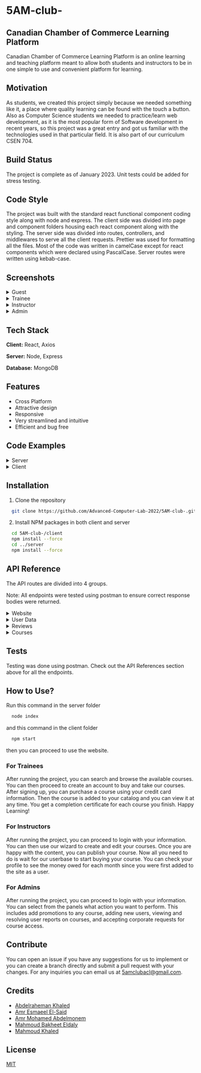 # 5AM-club-

## Canadian Chamber of Commerce Learning Platform
Canadian Chamber of Commerce Learning Platform is an online learning and teaching platform meant to allow both students
and instructors to be in one simple to use and convenient platform for learning.

## Motivation
As students, we created this project simply because we needed something like it, a place where
quality learning can be found with the touch a button. Also as Computer Science students we needed 
to practice/learn web development, as it is the most popular form of Software development in recent years, so this project
was a great entry and got us familiar with the technologies used in that particular field.
It is also part of our curriculum CSEN 704.

## Build Status
The project is complete as of January 2023. Unit tests could be added for stress testing.
## Code Style
The project was built with the standard react functional component coding style along with node and express. The client side was divided into page and component folders housing each react component along with the styling. The server side was divided into routes, controllers, and middlewares to serve all the client requests. Prettier was used for formatting all the files. Most of the code was written in camelCase except for react components which were declared using PascalCase. Server routes were written using kebab-case.

## Screenshots
<details>
  <summary>Guest</summary>

![1](https://user-images.githubusercontent.com/99425163/210193774-5f68ebc4-3466-484f-a95b-d969d1b07ce4.png)
![2](https://user-images.githubusercontent.com/99425163/210193778-609b0213-b8ef-42ec-9111-e6d97c4f376a.png)
![3](https://user-images.githubusercontent.com/99425163/210193779-6d6909e1-88cd-43b2-b446-b5e6d6264be8.png)
![4](https://user-images.githubusercontent.com/99425163/210193781-011142f1-b634-4f59-9418-23fdeb4d0250.png)
![5](https://user-images.githubusercontent.com/99425163/210193782-ec2d4bfd-8c72-40b9-bf0e-67787fc0b595.png)
![6](https://user-images.githubusercontent.com/99425163/210193783-b451918a-9dfc-4d1a-bfc8-07e157049cd5.png)
![7](https://user-images.githubusercontent.com/99425163/210193785-f213f060-ece9-45e3-b6f6-77d1bee80aac.png)
  
</details>

<details>
  <summary>Trainee</summary>


![1](https://user-images.githubusercontent.com/99425163/210193797-950c1248-c6a8-4f05-9263-425d1af4a61e.png)
![2](https://user-images.githubusercontent.com/99425163/210193799-dc9550ab-af32-4885-baf5-193e36840ce5.png)
![3](https://user-images.githubusercontent.com/99425163/210193800-b85eb765-307d-491d-be4a-4754da20ae7a.png)
![4](https://user-images.githubusercontent.com/99425163/210193801-7502bddb-2524-4157-b3e1-5fd4abf35436.png)
![5](https://user-images.githubusercontent.com/99425163/210193805-23a6d3da-1ace-4993-b3c7-3db193c612ff.png)
![6](https://user-images.githubusercontent.com/99425163/210193808-48d5faaf-b988-4bf4-bdd7-831a845e2751.png)
![7](https://user-images.githubusercontent.com/99425163/210193811-15d2e799-5b26-4252-8381-b15ace769630.png)
![8](https://user-images.githubusercontent.com/99425163/210193813-b26f80e8-16ed-482f-8485-5944161a70ff.png)
</details>

<details>
  <summary>Instructor</summary>


![1](https://user-images.githubusercontent.com/99425163/210193870-714ea212-24ce-4396-a820-0aac7061aa66.png)
![2](https://user-images.githubusercontent.com/99425163/210193873-b961b84d-b63f-477e-9dfa-c34a0ac2656a.png)
![3](https://user-images.githubusercontent.com/99425163/210193874-38ab3bba-6c80-491a-8ba0-736f9f3ff95e.png)
![4](https://user-images.githubusercontent.com/99425163/210193876-2b9b8777-974c-4985-8cae-4ae46f2f8d3c.png)
![5](https://user-images.githubusercontent.com/99425163/210193877-8dd7dbc3-f60e-4135-9c27-accdfafdb63e.png)
![6](https://user-images.githubusercontent.com/99425163/210193879-e7cc41f1-c5d5-4fda-9c88-4f07cff429ec.png)
![7](https://user-images.githubusercontent.com/99425163/210193880-a1668316-4450-4e77-907e-e651cff77058.png)
![8](https://user-images.githubusercontent.com/99425163/210193881-012c528e-ce0f-41b5-8f39-aec11fcdddfc.png)
![9](https://user-images.githubusercontent.com/99425163/210193882-0538c5c8-5f67-42f7-8590-86c308762d23.png)
![10](https://user-images.githubusercontent.com/99425163/210193883-2b661031-357d-414d-b8c8-bd596bdb89e3.png)
</details>

<details>
  <summary>Admin</summary>

![1](https://user-images.githubusercontent.com/99425163/210193842-5c4ecdcc-5f4d-4d25-8db9-cd09b81d69c9.png)
![2](https://user-images.githubusercontent.com/99425163/210193843-9d2d2d6b-eb73-46f8-b218-b17d20711646.png)
![3](https://user-images.githubusercontent.com/99425163/210193844-1ecfe60e-4663-49a3-9773-9239b5a4d718.png)
![4](https://user-images.githubusercontent.com/99425163/210193845-6f2c90e1-f381-45b7-b97f-c988482978c6.png)
![5](https://user-images.githubusercontent.com/99425163/210193846-798005d5-2503-4c6e-8d17-164a04f74ea5.png)
![6](https://user-images.githubusercontent.com/99425163/210193847-1a65aa1b-77f2-46ba-8765-14fca7f59616.png)
![7](https://user-images.githubusercontent.com/99425163/210193848-838061a7-b9af-4d3c-a59f-cb9f37dee30d.png)

</details>

## Tech Stack
**Client:** React, Axios 

**Server:** Node, Express

**Database:** MongoDB

## Features
- Cross Platform
- Attractive design
- Responsive
- Very streamlined and intuitive
- Efficient and bug free

## Code Examples
<details>
<summary>Server</summary>
Our backend is composed of routes that connect to controllers where all the logic is handled.

This is an example of one of the routers:

```javascript
const express = require("express");
const router = express.Router();
const ReviewController = require("../../controllers/ReviewController");
router.get("/my-reviews", ReviewController.getMyReviews);
router.get(
  "/my-courses/:id/get-my-reviews",
  ReviewController.getTraineeReviews
);
router.post(
  "/my-courses/:id/instructors/:id/add-review",
  ReviewController.addInstructorReview
);
router.post("/my-courses/:id/add-review", ReviewController.addCourseReview);
router.put(
  "/my-courses/:id/instructors/:id/edit-review",
  ReviewController.editInstructorReview
);
router.put("/my-courses/:id/edit-review", ReviewController.editCourseReview);
router.delete(
  "/my-courses/:id/delete-review",
  ReviewController.deleteCourseReview
);
router.delete(
  "/my-courses/:id/instructors/:id/delete-review",
  ReviewController.deleteInstructorReview
);

module.exports = router;
```
Here is an example of a controller function:
```javascript
const getTraineeReviews = async (req, res) => {
  const id = req.user.id;
  const courseId = req.params.id;
  const reviews = {};
  const course = await Course.findById(courseId).select({
    userReviews: { $elemMatch: { user: id } },
  });
  const courseInstructors = await Course.findById(courseId).populate(
    "instructor"
  );
  reviews.instructorReview = [];
  let i = 0;
  for (const instructor of courseInstructors.instructor) {
    reviews.instructorReview[i] = instructor.userReviews.find(
      (review) => review.user.toString() === id
    );
    !reviews.instructorReview[i] && (reviews.instructorReview[i] = {});
    i++;
  }
  reviews.courseReview = course.userReviews ? course.userReviews[0] : {};
  res.send(reviews);
};
```
All our routers pass through an authentication middleware for logged in users:
```javascript
const jwt = require("jsonwebtoken");
const authenticateToken = (req, res, next) => {
  if (req.cookies?.jwt && req.cookies?.accessToken) {
    const accessToken = req.cookies.accessToken;
    const refreshToken = req.cookies.jwt;
    let validAccess = false,
      validRefresh = false;
    let data;
    jwt.verify(accessToken, process.env.ACCESS_TOKEN_SECRET, (err, decoded) => {
      if (err) {
        // Wrong or expired access token
        return res.status(401).json({ message: "Unauthorized" });
      } else {
        validAccess = true;
        data = decoded;
      }
    });
    jwt.verify(
      refreshToken,
      process.env.REFRESH_TOKEN_SECRET,
      (err, decoded) => {
        if (err) {
          // Wrong or expired refresh token
          return res
            .status(401)
            .json({ message: "Unauthorized,expired refresh" });
        } else {
          validRefresh = true;
        }
      }
    );

    if (validAccess && validRefresh) {
      req.user = data;
      const now = Math.floor(new Date().getTime() / 1000);
      const newAccessToken = jwt.sign(
        { ...data, exp: now + 60 * 30 * 4 },
        process.env.ACCESS_TOKEN_SECRET
      );

      res.cookie("accessToken", `${newAccessToken}`);
      return next();
    } else {
      return res
        .status(401)
        .json({ message: "Unauthorized, some cookies are expired" });
    }
  } else {
    return res
      .status(401)
      .json({ message: "Unauthorized, some cookies are missing" });
  }
};
module.exports = authenticateToken;
```
</details>

<details>
<summary>Client</summary>
  
The client side is composed of a main router component responsible for resolving user routes to react components. The router works by using a custom PrivateRoute component that redirects unauthorized users to thier respective home pages.

Here is a sample from the router:
```javascript
                {/* Admin */}
                <Route
                    path="/admin/reports"
                    element={
                      <PrivateRoute type={"admin"}>
                        <ReportsPage />
                      </PrivateRoute>
                    }
                  ></Route>
                {/* Individual */}
                  <Route
                    path="/individual-trainee"
                    element={
                      <PrivateRoute type={"individual"}>
                        <TraineeHomePage />
                      </PrivateRoute>
                    }
                  ></Route>
```
This is the PrivateRoute component:
```javascript
import React from "react";
import { Navigate } from "react-router-dom";

function PrivateRoute({ type, children }) {
  if (
    localStorage.getItem("type") === type ||
    (!localStorage.getItem("type") && type === "guest")
  ) {
    return <> {children} </>;
  }
  return (
    <Navigate
      to={
        localStorage.getItem("type")
          ? localStorage.getItem("type") === "individual" ||
            localStorage.getItem("type") === "corporate"
            ? "/" + localStorage.getItem("type") + "-trainee"
            : "/" + localStorage.getItem("type")
          : "/"
      }
    />
  );
}

export default PrivateRoute;

```
Here is an example of a react page:
```javascript
import app from "../../utils/AxiosConfig.js";
import "./ViewMyCourses.css";
import { useEffect, useState, memo } from "react";
import { useLocation } from "react-router-dom";
import MyFiltersContainer from "../../components/ViewMyCourses/MyFiltersContainer";
import MyCoursesContainer from "../../components/ViewMyCourses/MyCoursesContainer";
import { useSearchParams } from "react-router-dom";

function ViewMyCourses() {
  const location = useLocation();

  const [courses, setCourses] = useState([]);
  const [noCourses, setNoCourses] = useState(false);
  const [filter, setFilter] = useState({
    searchItem:
      location.state?.searchItem !== null &&
      location.state?.searchItem !== undefined
        ? location.state?.searchItem
        : null,
  });
  // eslint-disable-next-line
  const [searchParams, setSearchParams] = useSearchParams();
  const token = searchParams.get("added");
  useEffect(() => {
    async function insideEffect() {
      //handle somethingggg
      if (token != null) {
        await app.post("add-course-to-individual", { token }).then((res) => {});
      }
      setCourses([]);
      await app
        .get(
          localStorage.getItem("type")
            ? localStorage.getItem("type") === "corporate" ||
              localStorage.getItem("type") === "individual"
              ? "/trainee/my-populated-courses"
              : "/" + localStorage.getItem("type") + "/my-populated-courses"
            : "/my-populated-courses",
          {
            headers: {
              type: localStorage.getItem("type"),
              country: localStorage.getItem("country"),
            },
            params: { ...filter },
          }
        )
        .then((response) => {
          if (response.data.length === 0) setNoCourses(true);
          else {
            setNoCourses(false);
            setCourses(response.data);
          }
        });
    }
    insideEffect();
    //eslint-disable-next-line
  }, [filter]);

  return (
    <div className="view-courses-wrapper">
      {localStorage.getItem("type") === "instructor" && (
        <MyFiltersContainer
          setFilter={setFilter}
          setNoCourses={setNoCourses}
        ></MyFiltersContainer>
      )}
      <div className="main-content">
        <MyCoursesContainer
          courses={courses}
          noCourses={noCourses}
        ></MyCoursesContainer>
      </div>
    </div>
  );
}

export default memo(ViewMyCourses);

```
Here is the MyCoursesContainer nested within the page:
```javascript
import { memo } from "react";
import { Spinner } from "loading-animations-react";
import noCourses from "../../assets/ViewCourses/noCourses.svg";
import Pagination from "../../layouts/Pagination/Pagination";

function MyCoursesContainer(props) {
  return (
    <>
      {props.noCourses ? (
        <>
          <div
            style={{
              marginBottom: "200px",
              width: "100%",
              height: "100%",
              flexGrow: "1",
              display: "flex",
              flexDirection: "column",
              alignItems: "center",
              justifyContent: "center",
            }}
          >
            <img
              src={noCourses}
              alt="noCourses"
              style={{ width: "200px", height: "200px" }}
            ></img>
            <p
              style={{ fontSize: "25px", fontWeight: "700", marginTop: "50px" }}
            >
              You have no courses yet.
            </p>
          </div>
        </>
      ) : props.courses.length === 0 ? (
        <div
          style={{
            marginBottom: "300px",
            width: "100%",
            height: "100%",
            flexGrow: "1",
            display: "flex",
            flexDirection: "row",
            alignItems: "center",
            justifyContent: "center",
          }}
        >
          <div style={{ width: "200px", height: "200px" }}>
            <Spinner
              color1="#96cea8"
              color2="#96cea8"
              textColor="rgba(0,0,0, 0.5)"
            />
          </div>
        </div>
      ) : (
        <>
          <Pagination items={props.courses} itemsPerPage={12} my={true} />
        </>
      )}
    </>
  );
}
export default memo(MyCoursesContainer);
```
This component employs pagination for a better user experience while also rendering the loading animations while the course data is loading. If no courses are found, an alert is rendered instead.
</details>


## Installation
1) Clone the repository       
```bash
  git clone https://github.com/Advanced-Computer-Lab-2022/5AM-club-.git
```
2) Install NPM packages in both client and server
```bash
  cd 5AM-club-/client
  npm install --force
  cd ../server
  npm install --force
  ```
  
## API Reference

The API routes are divided into 4 groups.

Note: All endpoints were tested using postman to ensure correct response bodies were returned.

<details>
<summary> Website</summary>

**This endpoint fetches the contract from the database**

```http
GET/contract
```


Parameters: None.

**Accessible by:** Instructors

Response
```json
{"content":"This is a contract", "type":"contract"}
```

**This endpoint fetches the terms of service from the database**


```http
GET/terms-of-service
```

Parameters: None.

**Accessible by:**  Guests, Individual Trainees, Corporate Trainees, Instructors

Response
```json
{"content":"These are the terms of service", "type":"tos"}
```
</details>

<details>
<summary>User Data</summary>

**Fetches a user using his id**

```http
GET/get-user
```

| Parameter | Type     | Description                |
| :-------- | :------- | :------------------------- |
| `authorization` | `string` | **Required**. Holds the token for authorization.|
| `type` | `string` | **Required**. Specifies the type of user to be fetched.|

**Accessible by:** Individual Trainees, Corporate Trainees, Instructors, Admins

Response
```json
{"username":"corporate","password":"$2a$08$NZlSVgrj/hjKcWOKuazxB.0vA.777qDpiuPvwt3jotgnhMVEf2YXK","type":"corporate","firstName":"","lastName":"","gender":"","country":"United States","walletMoney":"0","courses":[]}
```

**Fetches all users' data**
```http
GET/get-users
```

| Parameter | Type     | Description                |
| :-------- | :------- | :------------------------- |
| `type` | `string` | **Required**. Specifies the type of users to be fetched.|

**Accessible by:** Individual Trainees, Corporate Trainees, Instructors, Admins

Response
```json
[
{"username":"corporate","password":"$2a$08$NZlSVgrj/hjKcWOKuazxB.0vA.777qDpiuPvwt3jotgnhMVEf2YXK","type":"corporate","firstName":"","lastName":"","gender":"","country":"United States","walletMoney":"0","courses":[]},{"username":"corporate2","password":"$2a$08$Ijewzx9FAKDikvHRWB.Vden4j1OAJAsNpjXf4drMT7DliStn2ggT.","type":"corporate","firstName":"Amr","lastName":"Mohamed","gender":"male","country":"United States","walletMoney":"0","courses":["63b34f81d21f21568822c23a"],"email":"amrmohamedyonis@gmail.com"}]
```
**Fetches the trainee's data associated with a specific course**
```http
GET/get-trainee-course
```
| Parameter | Type     | Description                |
| :-------- | :------- | :------------------------- |
| `authorization` | `string` | **Required**. Holds the token for authorization.|
| `courseid` | `string` | **Required**. Specifies the course.|

**Accessible by:** Individual Trainees, Corporate Trainees

Response
```json
{"courseId":"63b41b88a4407253aa5951ab","traineeId":"63b35175d21f21568822c464","progress":[false],"answers":[["-1","-1","-1","-1"]],"notes":[[]],"lastSection":"0","grades":["0"],"purchasingCost":"999.99","sent":false,"createdAt":"1672748088649","updatedAt":"1672748088649"}
```
**Fetches the instructor of a course**
```http
GET/get-course-instructor
```
| Parameter | Type     | Description                |
| :-------- | :------- | :------------------------- |
| `courseid` | `string` | **Required**. Specifies the course.|

**Accessible by:** Guests, Individual Trainees, Corporate Trainees, Instructors

Response
```json
{"username":"instructor2","password":"$2a$08$y62vIAnkebL467eUJaSW6OQOeeizU5ZgAiV6U31xdH5tjOkdBTmmC","email":"amr.younis@student.guc.edu.eg","country":"United States","rating":"0","biography":"This is my biography","courses":["63b34f81d21f21568822c23a"],"money_owed":[{"year":"2023","month":"1","amount":"599.98"}],"userReviews":[{"user":"63b41b22a4407253aa59501d","review":"instructor review","rating":"5"}]}
```
**Fetches the type a user using his Id**

```http
GET/get-user-type
```
| Parameter | Type     | Description                |
| :-------- | :------- | :------------------------- |
| `userid` | `string` | **Required**. Specifies the user.|

**Accessible by:** Guests

Response
```
"Instructor"
```
**Checks if a profile is complete for a user created by the admin**
```http
GET/complete-profile
```
| Parameter | Type     | Description                |
| :-------- | :------- | :------------------------- |
| `authorization` | `string` | **Required**. Holds the token for authorization.|


**Accessible by:** Corporate Trainees, Instuctors

Response
``` 
"true"
```
**Adds an admin user to the database**  
```http
POST/add-admin
```
| Parameter | Type     | Description                |
| :-------- | :------- | :------------------------- |
| `authorization` | `string` | **Required**. Holds the token for authorization.|

**Accessible by:** Admins

Request Body
```json
{"username":"admin","password":"$2a$08$tdURlKJUGvi9QyaTl7q3Yexc6wD.H6JNx4wQhxYxMyObnLZGPaDKy"}
```
Response
```
"Admin added successfully!"
```

**Adds an instructor user to the database**
```http
POST/add-instructor
```
| Parameter | Type     | Description                |
| :-------- | :------- | :------------------------- |
| `authorization` | `string` | **Required**. Holds the token for authorization.|

**Accessible by:** Admins

Request Body
```json
{"username":"instructor","password":"$2a$08$tdURlKJUGvi9QyaTl7q3Yexc6wD.H6JNx4wQhxYxMyObnLZGPaDKy"}
```
Response
```
"Instructor added successfully!"
```
**Adds a corporate trainee user to the database**
```http
POST/add-corporate-trainee
```
| Parameter | Type     | Description                |
| :-------- | :------- | :------------------------- |
| `authorization` | `string` | **Required**. Holds the token for authorization.|

**Accessible by:** Admins

Request Body
```json
{"username":"corporate","password":"Corporate-@2001"}
```
Response
```
"Trainee added successfully!"
```
**Adds an individual trainee user to the database**
```http
POST/signUp
```
Parameters: None.

**Accessible by:** Guests

Request Body
```json
{"username":"admin","password":"Admin-@2001","email":"amrmohamedyonis@gmail.com","gender":"male","firstName":"Amr","lastName":"Mohamed"}
```
Response
```
"Trainee added successfully!"
```
**Allow the user to access the main home page**
```http
POST/login
```
| Parameter | Type     | Description                |
| :-------- | :------- | :------------------------- |
| `authorization` | `string` | **Required**. Holds the token for authorization.|

**Accessible by:** Guests

Request Body
```json
{"username":"admin","password":"Admin-@2001"}
```
Response
```json
{
      "type":"admin",
      "username": "admin",
      "country":"United States",
    }
```

**Logs out a user from the site**
```http
GET/logout
```
Parameters: None.

**Accessible by:** Individual Trainees, Corporate Trainees, Instructors, Admins

Response
```
"logging out!!"
```
**Changes the country of a user to the selected country**
```http
PUT/set-country
```
| Parameter | Type     | Description                |
| :-------- | :------- | :------------------------- |
| `authorization` | `string` | Holds the token for authorization.|

**Accessible by:** Guests, Individual Trainees, Corporate Trainees, Instructors, Admins

Request Body
```json
{"country":"egypt"}
```
**Changes the personal information of an instructor in the database**
```http
PUT/edit-personal-info
```
| Parameter | Type     | Description                |
| :-------- | :------- | :------------------------- |
| `authorization` | `string` | **Required**. Holds the token for authorization.|

**Accessible by:** Instructors

Request Body
```json
{"email":"amrmohamedyonis2@gmail.com","biography":"This is my biography2"}
```
Response
```json
{"username":"instructor2","password":"$2a$08$y62vIAnkebL467eUJaSW6OQOeeizU5ZgAiV6U31xdH5tjOkdBTmmC","email":"amrmohamedyonis2@gmail.com","country":"United States","rating":"0","biography":"This is my biography2","courses":["63b34f81d21f21568822c23a"],"money_owed":[{"year":"2023","month":"1","amount":"599.98"}],"userReviews":[{"user":"63b41b22a4407253aa59501d","review":"instructor review","rating":"5"}]}
```
**Updates the data of a trainee for a specific course**
```http
PUT/edit-trainee-course
```
| Parameter | Type     | Description                |
| :-------- | :------- | :------------------------- |
| `traineeId` | `string` | **Required**. Specifies the trainee.|
| `courseId` | `string` | **Required**. Specifies the course.|

**Accessible by:** Individual Trainees, Corporate Trainees.

Request Body
```json 
{"progress":[true],"answers":[["-1","-1","-1","-1"]],"notes":[[]],"lastSection":"0","grades":["0"]}

```
Response
```
{"courseId":"63b41b88a4407253aa5951ab","63b35175d21f21568822c464","progress":[true],"answers":[["-1","-1","-1","-1"]],"notes":[[]],"lastSection":"0","grades":["0"],"purchasingCost":"999.99","sent":false,"createdAt":"1672748088649","updatedAt":"1672748088649"}
```
**Sends an email to a user to change his/her password**
```http
PUT/change-password-email
```
| Parameter | Type     | Description                |
| :-------- | :------- | :------------------------- |
| `email` | `string` | **Required**. The user's email.|

**Accessible by:** Individual Trainees, Coporate Trainees, Instructors

Response
```
"email sent"
```
**Submits a report from a user**
```http
POST/report-problem
```
| Parameter | Type     | Description                |
| :-------- | :------- | :------------------------- |
| `authorization` | `string` | **Required**. Holds the token for authorization.|


**Accessible by:** Individual Trainees, Coporate Trainees, Instructors

Request Body
```json
{
"courseName":"Test Course",
"problemType":"technical",
"problem":"This is a problem"}
```

Response
```
"Problem reported successfully!"
```

**Fetches all the submitted problems by a user**
```http
GET/view-problems
```
| Parameter | Type     | Description                |
| :-------- | :------- | :------------------------- |
| `authorization` | `string` | **Required**. Holds the token for authorization.|

**Accessible by:** Individual Trainees, Corporate Trainees, Instructors

Response 
```json
  [{"userId":"63b35175d21f21568822c464","username":"individual","courseName":"Test Course","problemType":"financial","problem":"This is a problem 2","status":"unseen","comments":[],"createdAt":"1672696255786","updatedAt":"1672696255786"}]  
```

**Adds a follow up to the report**
```http
PUT/follow-up
```
| Parameter | Type     | Description                |
| :-------- | :------- | :------------------------- |
| `id` | `string` | **Required**. Specifies the report.|

**Accessible by:** Individual Trainees, Corporate Trainees, Instructors

Request Body
```json
{"description":"Follow up",
"createdAt":"2023-01-03T12:00:00.947Z"}  
```
  
Response 
```
"comment added successfully" 
```
**Sets the problem status**  
```http
PUT/set-problem-status
```
| Parameter | Type     | Description                |
| :-------- | :------- | :------------------------- |
| `id` | `string` | **Required**. Specifies the report.|

**Accessible by:** Admins

Request Body
```json
  {"status":"resolved"}
```
  
Response 
```json
["userId":"63b41653a4407253aa594b8e","username":"hadwa.hassan","courseName":"Test Course","problemType":"technical","problem":"can't refund","status":"resolved","comments":[{"description":"Follow up","createdAt":"2023-01-03T12:00:00.947Z"}],"createdAt":"1672747084528","updatedAt":"1672747227527"},{"userId":"63b34ec7d21f21568822c219","username":"instructor2","courseName":"Test Course","problemType":"technical","problem":"This is a problem","status":"unseen","comments":[],"createdAt":"1672695695111","updatedAt":"1672695695111"}]
```
**Sends a certificate to the trainees by email upon finishing a course**
```http
PUT/send-certificate
```
| Parameter | Type     | Description                |
| :-------- | :------- | :------------------------- |
| `courseId` | `string` | **Required**. Specifies the course.|
| `traineeId` | `string` | **Required**. Specifies the trainee.|


**Accessible by:** Individual Trainees, Corporate Trainees

Response
```
"email sent"
```
**Changes the password for a user** 
```http
PUT/change-password
```
| Parameter | Type     | Description                |
| :-------- | :------- | :------------------------- |
| `authorization` | `string` | **Required**. Holds the token for authorization.|

**Accessible by:** Individual Trainees, Corporate Trainees, Instructors
  
Request Body
```json
  {"password":"new password"}
```

Response
```
  "Password changed successfully"
```
  
**Changes the password of a user that forgot the old password**
```http
PUT/change-forgotten-password
```
| Parameter | Type     | Description                |
| :-------- | :------- | :------------------------- |
| `id` | `string` | **Required**. Specifies the user.|
| `type` | `string` | **Required**. Specifies the type of the user.|
  
**Accessible by:** Guests
  
Request Body
```json
  {"password":"new password"}
```

Response
```
  "Password changed successfully"
```
  
**Fetches the amount of money in the wallet of the trainee**
```http
GET/wallet-money
```
  
| Parameter | Type     | Description                |
| :-------- | :------- | :------------------------- |
| `authorization` | `string` | **Required**. Holds the token for authorization.|
  
**Accessible by:** Individual Trainees
  
Response
```
"2000"
```
**Pays for a course**
```http
POST/pay
```
| Parameter | Type     | Description                |
| :-------- | :------- | :------------------------- |
| `authorization` | `string` | **Required**. Holds the token for authorization.|


**Accessible by:** Individual Trainees

Request Body
```json
{"courseId":"63b34f81d21f21568822c23a","coursePrice":"1300","courseName":"Test Course"}
```

Response
```json
{"url":"http://localhost:3000/individual-trainee/my-courses?added=eyJhbGciOiJIUzI1NiIsInR5cCI6IkpXVCJ9.eyJ0cmFpbmVlSWQiOiI2M2IzNTE3NWQyMWYyMTU2ODgyMmM0NjQiLCJjb3Vyc2VJZCI6IjYzYjM0ZjgxZDIxZjIxNTY4ODIyYzIzYSIsInBhaWRGcm9tV2FsbGV0IjotOTk5Ljk5LCJpYXQiOjE2NzMwMzY0MjcsImV4cCI6MTY3NDMzMjQyN30.bN5dWSOvprZEbWep-Cb0VdvhXl5PVBP3lEj5jwHEK4c"}
```

**Requests a refund**
```http
PUT/refund
```
| Parameter | Type     | Description                |
| :-------- | :------- | :------------------------- |
| `authorization` | `string` | **Required**. Holds the token for authorization.|


**Accessible by:** Individual Trainees

Request Body
```json
{"courseId":"63b34f81d21f21568822c23a"}
```

Response
```json
"refunded successfully"
```
**Adds a course to an individual trainee**
```http
POST/add-course-to-individual
```
| Parameter | Type     | Description                |
| :-------- | :------- | :------------------------- |
| `authorization` | `string` | **Required**. Holds the token for authorization.|

**Accessible by:** Individual Trainees

Request Body
```json
{"token":"eyJhbGciOiJIUzI1NiIsInR5cCI6IkpXVCJ9.eyJ0cmFpbmVlSWQiOiI2M2IzNTE3NWQyMWYyMTU2ODgyMmM0NjQiLCJjb3Vyc2VJZCI6IjYzYjM0ZjgxZDIxZjIxNTY4ODIyYzIzYSIsInBhaWRGcm9tV2FsbGV0IjotOTk5Ljk5LCJpYXQiOjE2NzMwMzY0MjcsImV4cCI6MTY3NDMzMjQyN30.bN5dWSOvprZEbWep-Cb0VdvhXl5PVBP3lEj5jwHEK4c"}
```

Response
```
"bought successfully"
```
**Updates a user's profile**
```http
PUT/update-profile
```
| Parameter | Type     | Description                |
| :-------- | :------- | :------------------------- |
| `authorization` | `string` | **Required**. Holds the token for authorization.|

**Accessible by:** Corporate Trainees, Instructors
  
Request Body
```json
  {"password":"new password","email":"amrmohamedyoniss@gmail.com","firstName":"Amr","lastName":"Mohamed"}
```

Response
```json
 {"username":"corporate2","password":"$2a$08$Ijewzx9FAKDikvHRWB.Vden4j1OAJAsNpjXf4drMT7DliStn2ggT.","type":"corporate","firstName":"Amr","lastName":"Mohamed","gender":"male","country":"United States","walletMoney":"0","courses":["63b34f81d21f21568822c23a"],"email":"amrmohamedyoniss@gmail.com"}

```
**Updates a user's profile**
```http
PUT/update-profile
```
| Parameter | Type     | Description                |
| :-------- | :------- | :------------------------- |
| `authorization` | `string` | **Required**. Holds the token for authorization.|

**Accessible by:** Corporate Trainees, Instructors
  
Request Body
```json
  {"password":"new password","email":"amrmohamedyoniss@gmail.com","firstName":"Amr","lastName":"Mohamed"}
```

Response
```json
 {"username":"corporate2","password":"$2a$08$Ijewzx9FAKDikvHRWB.Vden4j1OAJAsNpjXf4drMT7DliStn2ggT.","type":"corporate","firstName":"Amr","lastName":"Mohamed","gender":"male","country":"United States","walletMoney":"0","courses":["63b34f81d21f21568822c23a"],"email":"amrmohamedyoniss@gmail.com"}

```


</details>

<details>
<summary> Reviews</summary>
  
**Fetches the reviews of an instructor**
```http
GET/my-reviews
```
| Parameter | Type     | Description                |
| :-------- | :------- | :------------------------- |
| `authorization` | `string` | **Required**. Holds the token for authorization.|

**Accessible by:** Instructors

Response
```JSON
[{
"user":"63b41b22a4407253aa59501d",
"review":"instructor review",
"rating":"5",
}]
```
**Fetches a trainee's reviews for a specific course and its instructors**
```http
GET/my-courses/${id}/get-my-reviews
``` 
| Parameter | Type     | Description                |
| :-------- | :------- | :------------------------- |
| `authorization` | `string` | **Required**. Holds the token for authorization.|
| `id`  | `string`  |  **Required**. Specifies the course |


**Accessible by:** Individual Trainees, Corporate Trainees

Response
```JSON
[{"user":"63b41b22a4407253aa59501d",
"review":"instructor review",
"rating":"5"}]
```

**Adds a review and rating for one of the instructors**
```http
POST/my-courses/${id}/instructors/${id}/add-review
```
| Parameter | Type     | Description                |
| :-------- | :------- | :------------------------- |
| `authorization` | `string` | **Required**. Holds the token for authorization.|
| `id`  | `string`  |  **Required**. Specifies the Instructor|

**Accessible by:** Individual Trainees, Corporate Trainees


Request Body
```JSON
 {
 "review": "Great Great job",
 "rating": "5",
 }
```

Response 
```JSON
"Review added successfully"
```


**Adds a review and rating for an owned course**
```http
POST/my-courses/${id}/add-review
```
| Parameter | Type     | Description                |
| :-------- | :------- | :------------------------- |
| `authorization` | `string` | **Required**. Holds the token for authorization.|
| `id`  | `string`  |  **Required**. Specifies the course|

**Accessible by:** Individual Trainees, Corporate Trainees

Request Body
```JSON
{
 "review": "Average course",
 "rating": "2",
 }
```

Response 
```JSON
"Review added successfully"
```

**Edits a review and rating for one of the instructors** 
```http
PUT/my-courses/${id}/instructors/${id}/edit-review
```
| Parameter | Type     | Description                |
| :-------- | :------- | :------------------------- |
| `authorization` | `string` | **Required**. Holds the token for authorization.|
| `id`  | `string`  |  **Required**. Specifies the instructor|

**Accessible by:** Individual Trainees, Corporate Trainees

Request Body
```JSON
{
 "review": " not useful",
 "rating": "5",
 }
```
Response
```JSON
"Review edited successfully"
```

**Edits a review and rating for an owned course**

```http
PUT/my-courses/${id}/edit-review
```
| Parameter | Type     | Description                |
| :-------- | :------- | :------------------------- |
| `authorization` | `string` | **Required**. Holds the token for authorization.|
| `id`  | `string`  |  **Required**. Specifies the course |

**Accessible by:** Individual Trainees, Corporate Trainees

Request Body
```JSON
{
 "review": " Above-average course",
 "rating": "4",
}
```



Response
```JSON
"Review edited successfully"
```



**Deletes a review and rating for an owned course**
``` http
DELETE/my-courses/${id}/delete-review
```
| Parameter | Type     | Description                |
| :-------- | :------- | :------------------------- |
| `authorization` | `string` | **Required**. Holds the token for authorization.|
| `id`  | `string`  |  **Required**. Specifies the course |

**Accessible by:** Corporate Trainees, Individual Trainees

Response
```JSON
"Review deleted successfully"
```

**Deletes a review and rating for one of the instructors** 
```http
DELETE/my-courses/${id}/instructors/${id}/delete-review
```
| Parameter | Type     | Description                |
| :-------- | :------- | :------------------------- |
| `authorization` | `string` | **Required**. Holds the token for authorization.|
| `id`  | `string`  |  **Required**. Specifies the instructor |

**Accessible by:** Corporate Trainees, Individual Trainees

Response
```JSON
"Review deleted successfully"
```

</details>

  <details>
<summary> Courses</summary>
  
**Fetches the user's courses**
```http
GET/my-courses
```
| Parameter | Type     | Description                |
| :-------- | :------- | :------------------------- |
| `authorization` | `string` | **Required**. Holds the token for authorization.|

**Accessible by:** Corporate Trainees, Instructors
  
Request Body
```json
  {"password":"new password","email":"amrmohamedyoniss@gmail.com","firstName":"Amr","lastName":"Mohamed"}
```

Response
```json
 {"username":"corporate2","password":"$2a$08$Ijewzx9FAKDikvHRWB.Vden4j1OAJAsNpjXf4drMT7DliStn2ggT.","type":"corporate","firstName":"Amr","lastName":"Mohamed","gender":"male","country":"United States","walletMoney":"0","courses":["63b34f81d21f21568822c23a"],"email":"amrmohamedyoniss@gmail.com"}

```

**Fetches all published courses**
```http
GET/courses
```
| Parameter | Type     | Description                |
| :-------- | :------- | :------------------------- |
| `min` | `string` | **Required**. Specifies the minimum course price.|
| `max` | `string` | **Required**. Specifies the maximum course price.|
| `subject` | `string` | **Required**. Specifies the subjects of the course.|
| `rating` | `string` | **Required**. Specifies the minimum rating of the course.|
| `searchItem` | `string` | **Required**. Specifies the search query used to search for the course..|

**Accessible by:** Guests, Individual Trainees, Corporate Trainees, Instructors

Response
```json
[{"title":"Test Course","price":"299.99","subject":["Test Subject","Test Subject 2"],"views":"10","preview_video":"https://www.youtube.com/watch?v=C0DPdy98e4c","summary":"This is a description","instructor":["63b34ec7d21f21568822c219"],"owners":["63b35175d21f21568822c464","63b34ed7d21f21568822c21c","63b41653a4407253aa594b8e","63b41922a4407253aa594dfd","63b41b22a4407253aa59501d"],"published":true,"closed":false,"userReviews":[{"user":"63b41b22a4407253aa59501d","review":"course review","rating":"5",}],"accepted":[{"trainee":"63b34ed7d21f21568822c21c","date":"1672696364291"},{"trainee":"63b41922a4407253aa594dfd","date":"1672747649513"},{"trainee":"63b41b22a4407253aa59501d","date":"1672747842457"}],"pending":[],"rejected":[],"subtitles":[{"title":"Test Subtitle 1","description":"Subtitle 1 Description","sections":[{"title":"Test Excercise 1","minutes":"40","description":"Excercise 1 Description","content":{"exercise":{"questions":["Question 1","Question 2"],"choices":[{"c1":"Correct Answer","c2":"Wrong 1","c3":"Wrong 2","c4":"Wrong 3"},{"c1":"Wrong 1","c2":"Wrong 2","c3":"Correct Answer","c4":"Wrong 3"}],"answers":["1","3"]},},},{"title":"Test Video 1 ","minutes":"0","description":"Video 1 Description","content":{"video":{"link":"https://www.youtube.com/watch?v=C0DPdy98e4c"}}},{"title":"Test Exercise 2","minutes":"20"},"description":"Exercise 2 Description","content":{"exercise":{"questions":["Question 3"],"choices":[{"c1":"Wrong 1","c2":"Wrong 2","c3":"Wrong 3","c4":"Correct Answer"}],"answers":["4"]}}}]},{"title":"Test Subtitle 2","description":"Subtitle 2 Description","sections":[{"title":"Test Video 2","minutes":"0","description":"Video 2 Description","content":{"video":{"link":"https://www.youtube.com/watch?v=C0DPdy98e4c"}}}]}}],"createdAt":"1672695681007","updatedAt":"1672748201914","promotion":{"percentage":"100","startDate":"1672748123000","endDate":"1672838363000","type":"admin"}}]
```

**Fetches the data of owned courses with any data associated with it (like instructors data, owners data ...etc)**

```http
GET/my-populated-courses
```
| Parameter | Type     | Description                |
| :-------- | :------- | :------------------------- |
| `authorization` | `string` | **Required**. Holds the token for authorization.|
| `min` | `string` | **Required**. Specifies the minimum course price.|
| `max` | `string` | **Required**. Specifies the maximum course price.|
| `subject` | `string` | **Required**. Specifies the subjects of the course.|
| `rating` | `string` | **Required**. Specifies the minimum rating of the course.|
| `searchItem` | `string` | **Required**. Specifies the search query used to search for the course..|

**Accessible by:** Individual Trainees, Corporate Trainees, Instructors

Response
```json
[{"title":"Test Course","price":"299.99","subject":["Test Subject","Test Subject 2"],"views":"10","preview_video":"https://www.youtube.com/watch?v=C0DPdy98e4c","summary":"This is a description","instructor":[object],"owners":[object,object,object,object,object],"published":true,"closed":false,"userReviews":[{"user":"63b41b22a4407253aa59501d","review":"course review","rating":"5",}],"accepted":[{"trainee":"63b34ed7d21f21568822c21c","date":"1672696364291"},{"trainee":"63b41922a4407253aa594dfd","date":"1672747649513"},{"trainee":"63b41b22a4407253aa59501d","date":"1672747842457"}],"pending":[],"rejected":[],"subtitles":[{"title":"Test Subtitle 1","description":"Subtitle 1 Description","sections":[{"title":"Test Excercise 1","minutes":"40","description":"Excercise 1 Description","content":{"exercise":{"questions":["Question 1","Question 2"],"choices":[{"c1":"Correct Answer","c2":"Wrong 1","c3":"Wrong 2","c4":"Wrong 3"},{"c1":"Wrong 1","c2":"Wrong 2","c3":"Correct Answer","c4":"Wrong 3"}],"answers":["1","3"]},},},{"title":"Test Video 1 ","minutes":"0","description":"Video 1 Description","content":{"video":{"link":"https://www.youtube.com/watch?v=C0DPdy98e4c"}}},{"title":"Test Exercise 2","minutes":"20"},"description":"Exercise 2 Description","content":{"exercise":{"questions":["Question 3"],"choices":[{"c1":"Wrong 1","c2":"Wrong 2","c3":"Wrong 3","c4":"Correct Answer"}],"answers":["4"]}}]},{"title":"Test Subtitle 2","description":"Subtitle 2 Description","sections":[{"title":"Test Video 2","minutes":"0","description":"Video 2 Description","content":{"video":{"link":"https://www.youtube.com/watch?v=C0DPdy98e4c"}}}]}}],"createdAt":"1672695681007","updatedAt":"1672748201914","promotion":{"percentage":"100","startDate":"1672748123000","endDate":"1672838363000","type":"admin"}}]
```
**Fetches the data of all courses with any data associated with it (like instructors data, owners data ...etc)**
```http
GET/populated-courses
```
| Parameter | Type     | Description                |
| :-------- | :------- | :------------------------- |
| `min` | `string` | **Required**. Specifies the minimum course price.|
| `max` | `string` | **Required**. Specifies the maximum course price.|
| `subject` | `string` | **Required**. Specifies the subjects of the course.|
| `rating` | `string` | **Required**. Specifies the minimum rating of the course.|
| `searchItem` | `string` | **Required**. Specifies the search query used to search for the course..|

**Accessible by:** Guests, Individual Trainees, Corporate Trainees, Instructors

Response
```json
[{"title":"Test Course","price":"299.99","subject":["Test Subject","Test Subject 2"],"views":"10","preview_video":"https://www.youtube.com/watch?v=C0DPdy98e4c","summary":"This is a description","instructor":[object],"owners":[object,object,object,object,object],"published":true,"closed":false,"userReviews":[{"user":"63b41b22a4407253aa59501d","review":"course review","rating":"5",}],"accepted":[{"trainee":"63b34ed7d21f21568822c21c","date":"1672696364291"},{"trainee":"63b41922a4407253aa594dfd","date":"1672747649513"},{"trainee":"63b41b22a4407253aa59501d","date":"1672747842457"}],"pending":[],"rejected":[],"subtitles":[{"title":"Test Subtitle 1","description":"Subtitle 1 Description","sections":[{"title":"Test Excercise 1","minutes":"40","description":"Excercise 1 Description","content":{"exercise":{"questions":["Question 1","Question 2"],"choices":[{"c1":"Correct Answer","c2":"Wrong 1","c3":"Wrong 2","c4":"Wrong 3"},{"c1":"Wrong 1","c2":"Wrong 2","c3":"Correct Answer","c4":"Wrong 3"}],"answers":["1","3"]},},},{"title":"Test Video 1 ","minutes":"0","description":"Video 1 Description","content":{"video":{"link":"https://www.youtube.com/watch?v=C0DPdy98e4c"}}},{"title":"Test Exercise 2","minutes":"20"},"description":"Exercise 2 Description","content":{"exercise":{"questions":["Question 3"],"choices":[{"c1":"Wrong 1","c2":"Wrong 2","c3":"Wrong 3","c4":"Correct Answer"}],"answers":["4"]}}}]},{"title":"Test Subtitle 2","description":"Subtitle 2 Description","sections":[{"title":"Test Video 2","minutes":"0","description":"Video 2 Description","content":{"video":{"link":"https://www.youtube.com/watch?v=C0DPdy98e4c"}}}]}}],"createdAt":"1672695681007","updatedAt":"1672748201914","promotion":{"percentage":"100","startDate":"1672748123000","endDate":"1672838363000","type":"admin"}}]
```
**Fetches the maximum and minimum price of owned courses**
```http
GET/my-courses/my-course-max-min
```
| Parameter | Type     | Description                |
| :-------- | :------- | :------------------------- |
| `authorization` | `string` | **Required**. Holds the token for authorization.|
| `min` | `string` | **Required**. Specifies the minimum course price.|
| `max` | `string` | **Required**. Specifies the maximum course price.|
| `subject` | `string` | **Required**. Specifies the subjects of the course.|
| `rating` | `string` | **Required**. Specifies the minimum rating of the course.|
| `searchItem` | `string` | **Required**. Specifies the search query used to search for the course..|

**Accessible by:** Individual Trainees, Corporate Trainees, Instructors

Response
```json
{"min":"200","max":"500"}
```
**Fetches the maximum and minimum price of all courses**
```http
GET/courses/course-max-min
```
| Parameter | Type     | Description                |
| :-------- | :------- | :------------------------- |
| `min` | `string` | **Required**. Specifies the minimum course price.|
| `max` | `string` | **Required**. Specifies the maximum course price.|
| `subject` | `string` | **Required**. Specifies the subjects of the course.|
| `rating` | `string` | **Required**. Specifies the minimum rating of the course.|
| `searchItem` | `string` | **Required**. Specifies the search query used to search for the course..|

**Accessible by:** Guests, Individual Trainees, Corporate Trainees, Instructors

Response
```json
{"min":"100","max":"550"}
```
**Fetches the subjects of owned courses**
```http
GET/courses/my-course-subjects
```
| Parameter | Type     | Description                |
| :-------- | :------- | :------------------------- |
| `authorization` | `string` | **Required**. Holds the token for authorization.|
| `min` | `string` | **Required**. Specifies the minimum course price.|
| `max` | `string` | **Required**. Specifies the maximum course price.|
| `subject` | `string` | **Required**. Specifies the subjects of the course.|
| `rating` | `string` | **Required**. Specifies the minimum rating of the course.|
| `searchItem` | `string` | **Required**. Specifies the search query used to search for the course..|

**Accessible by:** Individual Trainees, Corporate Trainees, Instructors

Response
```json
["subject 1","test subject"]
```
**Fetches the subjects of all courses**
```http
GET/courses/course-subjects
```
| Parameter | Type     | Description                |
| :-------- | :------- | :------------------------- |
| `min` | `string` | **Required**. Specifies the minimum course price.|
| `max` | `string` | **Required**. Specifies the maximum course price.|
| `subject` | `string` | **Required**. Specifies the subjects of the course.|
| `rating` | `string` | **Required**. Specifies the minimum rating of the course.|
| `searchItem` | `string` | **Required**. Specifies the search query used to search for the course..|

**Accessible by:** Guests, Individual Trainees, Corporate Trainees, Instructors

Response
```json
["subject 1","test subject","sub","sub2"]
```
**Increment the number of views for a course**

```http
PUT/my-courses/increment-views${id}
```
| Parameter | Type     | Description                |
| :-------- | :------- | :------------------------- |
| `id` | `string` | **Required**. Specifies the course.|

**Accessible by:** Guests, Individual Trainees, Corporate Trainees, Instructors

Response
```json
[{"title":"Test Course","price":"299.99","subject":["Test Subject","Test Subject 2"],"views":"10","preview_video":"https://www.youtube.com/watch?v=C0DPdy98e4c","summary":"This is a description","instructor":[object],"owners":[object,object,object,object,object],"published":true,"closed":false,"userReviews":[{"user":"63b41b22a4407253aa59501d","review":"course review","rating":"5",}],"accepted":[{"trainee":"63b34ed7d21f21568822c21c","date":"1672696364291"},{"trainee":"63b41922a4407253aa594dfd","date":"1672747649513"},{"trainee":"63b41b22a4407253aa59501d","date":"1672747842457"}],"pending":[],"rejected":[],"subtitles":[{"title":"Test Subtitle 1","description":"Subtitle 1 Description","sections":[{"title":"Test Excercise 1","minutes":"40","description":"Excercise 1 Description","content":{"exercise":{"questions":["Question 1","Question 2"],"choices":[{"c1":"Correct Answer","c2":"Wrong 1","c3":"Wrong 2","c4":"Wrong 3"},{"c1":"Wrong 1","c2":"Wrong 2","c3":"Correct Answer","c4":"Wrong 3"}],"answers":["1","3"]},},},{"title":"Test Video 1 ","minutes":"0","description":"Video 1 Description","content":{"video":{"link":"https://www.youtube.com/watch?v=C0DPdy98e4c"}}},{"title":"Test Exercise 2","minutes":"20"},"description":"Exercise 2 Description","content":{"exercise":{"questions":["Question 3"],"choices":[{"c1":"Wrong 1","c2":"Wrong 2","c3":"Wrong 3","c4":"Correct Answer"}],"answers":["4"]}}}]},{"title":"Test Subtitle 2","description":"Subtitle 2 Description","sections":[{"title":"Test Video 2","minutes":"0","description":"Video 2 Description","content":{"video":{"link":"https://www.youtube.com/watch?v=C0DPdy98e4c"}}}]}}],"createdAt":"1672695681007","updatedAt":"1672748201914","promotion":{"percentage":"100","startDate":"1672748123000","endDate":"1672838363000","type":"admin"}}]
```

**Fetches a specific course**
```http
GET/courses/${courseId}
```
| Parameter | Type     | Description                |
| :-------- | :------- | :------------------------- |
| `min` | `string` | **Required**. Specifies the minimum course price.|
| `max` | `string` | **Required**. Specifies the maximum course price.|
| `subject` | `string` | **Required**. Specifies the subjects of the course.|
| `rating` | `string` | **Required**. Specifies the minimum rating of the course.|
| `searchItem` | `string` | **Required**. Specifies the search query used to search for the course..|

**Accessible by:** Guests, Individual Trainees, Corporate Trainees, Instructors

Response
```json
{"title":"Test Course","price":"299.99","subject":["Test Subject","Test Subject 2"],"views":"10","preview_video":"https://www.youtube.com/watch?v=C0DPdy98e4c","summary":"This is a description","instructor":["63b34ec7d21f21568822c219"],"owners":["63b35175d21f21568822c464","63b34ed7d21f21568822c21c","63b41653a4407253aa594b8e","63b41922a4407253aa594dfd","63b41b22a4407253aa59501d"],"published":true,"closed":false,"userReviews":[{"user":"63b41b22a4407253aa59501d","review":"course review","rating":"5",}],"accepted":[{"trainee":"63b34ed7d21f21568822c21c","date":"1672696364291"},{"trainee":"63b41922a4407253aa594dfd","date":"1672747649513"},{"trainee":"63b41b22a4407253aa59501d","date":"1672747842457"}],"pending":[],"rejected":[],"subtitles":[{"title":"Test Subtitle 1","description":"Subtitle 1 Description","sections":[{"title":"Test Excercise 1","minutes":"40","description":"Excercise 1 Description","content":{"exercise":{"questions":["Question 1","Question 2"],"choices":[{"c1":"Correct Answer","c2":"Wrong 1","c3":"Wrong 2","c4":"Wrong 3"},{"c1":"Wrong 1","c2":"Wrong 2","c3":"Correct Answer","c4":"Wrong 3"}],"answers":["1","3"]},},},{"title":"Test Video 1 ","minutes":"0","description":"Video 1 Description","content":{"video":{"link":"https://www.youtube.com/watch?v=C0DPdy98e4c"}}},{"title":"Test Exercise 2","minutes":"20"},"description":"Exercise 2 Description","content":{"exercise":{"questions":["Question 3"],"choices":[{"c1":"Wrong 1","c2":"Wrong 2","c3":"Wrong 3","c4":"Correct Answer"}],"answers":["4"]}}}]},{"title":"Test Subtitle 2","description":"Subtitle 2 Description","sections":[{"title":"Test Video 2","minutes":"0","description":"Video 2 Description","content":{"video":{"link":"https://www.youtube.com/watch?v=C0DPdy98e4c"}}}]}}],"createdAt":"1672695681007","updatedAt":"1672748201914","promotion":{"percentage":"100","startDate":"1672748123000","endDate":"1672838363000","type":"admin"}}
```
**Fetches a specific course with any data associated with it (like instructors data, owners data ...etc)**
```http
GET/populated-courses/${courseId}
```
| Parameter | Type     | Description                |
| :-------- | :------- | :------------------------- |
| `min` | `string` | **Required**. Specifies the minimum course price.|
| `max` | `string` | **Required**. Specifies the maximum course price.|
| `subject` | `string` | **Required**. Specifies the subjects of the course.|
| `rating` | `string` | **Required**. Specifies the minimum rating of the course.|
| `searchItem` | `string` | **Required**. Specifies the search query used to search for the course..|

**Accessible by:** Guests, Individual Trainees, Corporate Trainees, Instructors

Response
```json
[{"title":"Test Course","price":"299.99","subject":["Test Subject","Test Subject 2"],"views":"10","preview_video":"https://www.youtube.com/watch?v=C0DPdy98e4c","summary":"This is a description","instructor":[object],"owners":[object,object,object,object,object],"published":true,"closed":false,"userReviews":[{"user":"63b41b22a4407253aa59501d","review":"course review","rating":"5",}],"accepted":[{"trainee":"63b34ed7d21f21568822c21c","date":"1672696364291"},{"trainee":"63b41922a4407253aa594dfd","date":"1672747649513"},{"trainee":"63b41b22a4407253aa59501d","date":"1672747842457"}],"pending":[],"rejected":[],"subtitles":[{"title":"Test Subtitle 1","description":"Subtitle 1 Description","sections":[{"title":"Test Excercise 1","minutes":"40","description":"Excercise 1 Description","content":{"exercise":{"questions":["Question 1","Question 2"],"choices":[{"c1":"Correct Answer","c2":"Wrong 1","c3":"Wrong 2","c4":"Wrong 3"},{"c1":"Wrong 1","c2":"Wrong 2","c3":"Correct Answer","c4":"Wrong 3"}],"answers":["1","3"]},},},{"title":"Test Video 1 ","minutes":"0","description":"Video 1 Description","content":{"video":{"link":"https://www.youtube.com/watch?v=C0DPdy98e4c"}}},{"title":"Test Exercise 2","minutes":"20"},"description":"Exercise 2 Description","content":{"exercise":{"questions":["Question 3"],"choices":[{"c1":"Wrong 1","c2":"Wrong 2","c3":"Wrong 3","c4":"Correct Answer"}],"answers":["4"]}}}]},{"title":"Test Subtitle 2","description":"Subtitle 2 Description","sections":[{"title":"Test Video 2","minutes":"0","description":"Video 2 Description","content":{"video":{"link":"https://www.youtube.com/watch?v=C0DPdy98e4c"}}}]}}],"createdAt":"1672695681007","updatedAt":"1672748201914","promotion":{"percentage":"100","startDate":"1672748123000","endDate":"1672838363000","type":"admin"}}]
```
**Adds a corporate course request**
```http
PUT/courses/${courseId}/course-request
```
| Parameter | Type     | Description                |
| :-------- | :------- | :------------------------- |
| `authorization` | `string` | **Required**. Holds the token for authorization.|
| `courseId` | `string` | **Required**. Specifies the course.|

**Accessible by:** Corporate Trainees

Response
```json
{"title":"Test Course","price":"299.99","subject":["Test Subject","Test Subject 2"],"views":"10","preview_video":"https://www.youtube.com/watch?v=C0DPdy98e4c","summary":"This is a description","instructor":["63b34ec7d21f21568822c219"],"owners":["63b35175d21f21568822c464","63b34ed7d21f21568822c21c","63b41653a4407253aa594b8e","63b41922a4407253aa594dfd","63b41b22a4407253aa59501d"],"published":true,"closed":false,"userReviews":[{"user":"63b41b22a4407253aa59501d","review":"course review","rating":"5",}],"accepted":[{"trainee":"63b34ed7d21f21568822c21c","date":"1672696364291"},{"trainee":"63b41922a4407253aa594dfd","date":"1672747649513"},{"trainee":"63b41b22a4407253aa59501d","date":"1672747842457"}],"pending":[],"rejected":[],"subtitles":[{"title":"Test Subtitle 1","description":"Subtitle 1 Description","sections":[{"title":"Test Excercise 1","minutes":"40","description":"Excercise 1 Description","content":{"exercise":{"questions":["Question 1","Question 2"],"choices":[{"c1":"Correct Answer","c2":"Wrong 1","c3":"Wrong 2","c4":"Wrong 3"},{"c1":"Wrong 1","c2":"Wrong 2","c3":"Correct Answer","c4":"Wrong 3"}],"answers":["1","3"]},},},{"title":"Test Video 1 ","minutes":"0","description":"Video 1 Description","content":{"video":{"link":"https://www.youtube.com/watch?v=C0DPdy98e4c"}}},{"title":"Test Exercise 2","minutes":"20"},"description":"Exercise 2 Description","content":{"exercise":{"questions":["Question 3"],"choices":[{"c1":"Wrong 1","c2":"Wrong 2","c3":"Wrong 3","c4":"Correct Answer"}],"answers":["4"]}}}]},{"title":"Test Subtitle 2","description":"Subtitle 2 Description","sections":[{"title":"Test Video 2","minutes":"0","description":"Video 2 Description","content":{"video":{"link":"https://www.youtube.com/watch?v=C0DPdy98e4c"}}}]}}],"createdAt":"1672695681007","updatedAt":"1672748201914","promotion":{"percentage":"100","startDate":"1672748123000","endDate":"1672838363000","type":"admin"}}
```
**Accepts a corporate course request**
```http
PUT/courses/${courseId}/accept-course-request
```
| Parameter | Type     | Description                |
| :-------- | :------- | :------------------------- |
| `authorization` | `string` | **Required**. Holds the token for authorization.|
| `courseId` | `string` | **Required**. Specifies the course.|
| `traineeId` | `string` | **Required**. Specifies the trainee.|

**Accessible by:** Admins

Response
```json
{"title":"Test Course","price":"299.99","subject":["Test Subject","Test Subject 2"],"views":"10","preview_video":"https://www.youtube.com/watch?v=C0DPdy98e4c","summary":"This is a description","instructor":["63b34ec7d21f21568822c219"],"owners":["63b35175d21f21568822c464","63b34ed7d21f21568822c21c","63b41653a4407253aa594b8e","63b41922a4407253aa594dfd","63b41b22a4407253aa59501d"],"published":true,"closed":false,"userReviews":[{"user":"63b41b22a4407253aa59501d","review":"course review","rating":"5",}],"accepted":[{"trainee":"63b34ed7d21f21568822c21c","date":"1672696364291"},{"trainee":"63b41922a4407253aa594dfd","date":"1672747649513"},{"trainee":"63b41b22a4407253aa59501d","date":"1672747842457"}],"pending":[],"rejected":[],"subtitles":[{"title":"Test Subtitle 1","description":"Subtitle 1 Description","sections":[{"title":"Test Excercise 1","minutes":"40","description":"Excercise 1 Description","content":{"exercise":{"questions":["Question 1","Question 2"],"choices":[{"c1":"Correct Answer","c2":"Wrong 1","c3":"Wrong 2","c4":"Wrong 3"},{"c1":"Wrong 1","c2":"Wrong 2","c3":"Correct Answer","c4":"Wrong 3"}],"answers":["1","3"]},},},{"title":"Test Video 1 ","minutes":"0","description":"Video 1 Description","content":{"video":{"link":"https://www.youtube.com/watch?v=C0DPdy98e4c"}}},{"title":"Test Exercise 2","minutes":"20"},"description":"Exercise 2 Description","content":{"exercise":{"questions":["Question 3"],"choices":[{"c1":"Wrong 1","c2":"Wrong 2","c3":"Wrong 3","c4":"Correct Answer"}],"answers":["4"]}}}]},{"title":"Test Subtitle 2","description":"Subtitle 2 Description","sections":[{"title":"Test Video 2","minutes":"0","description":"Video 2 Description","content":{"video":{"link":"https://www.youtube.com/watch?v=C0DPdy98e4c"}}}]}}],"createdAt":"1672695681007","updatedAt":"1672748201914","promotion":{"percentage":"100","startDate":"1672748123000","endDate":"1672838363000","type":"admin"}}
```

**Rejects a corporate course request**
```http
PUT/courses/${courseId}/reject-course-request
```
| Parameter | Type     | Description                |
| :-------- | :------- | :------------------------- |
| `authorization` | `string` | **Required**. Holds the token for authorization.|
| `courseId` | `string` | **Required**. Specifies the course.|
| `traineeId` | `string` | **Required**. Specifies the trainee.|

**Accessible by:** Admins

Response
```json
{"title":"Test Course","price":"299.99","subject":["Test Subject","Test Subject 2"],"views":"10","preview_video":"https://www.youtube.com/watch?v=C0DPdy98e4c","summary":"This is a description","instructor":["63b34ec7d21f21568822c219"],"owners":["63b35175d21f21568822c464","63b34ed7d21f21568822c21c","63b41653a4407253aa594b8e","63b41922a4407253aa594dfd","63b41b22a4407253aa59501d"],"published":true,"closed":false,"userReviews":[{"user":"63b41b22a4407253aa59501d","review":"course review","rating":"5",}],"accepted":[{"trainee":"63b34ed7d21f21568822c21c","date":"1672696364291"},{"trainee":"63b41922a4407253aa594dfd","date":"1672747649513"},{"trainee":"63b41b22a4407253aa59501d","date":"1672747842457"}],"pending":[],"rejected":[],"subtitles":[{"title":"Test Subtitle 1","description":"Subtitle 1 Description","sections":[{"title":"Test Excercise 1","minutes":"40","description":"Excercise 1 Description","content":{"exercise":{"questions":["Question 1","Question 2"],"choices":[{"c1":"Correct Answer","c2":"Wrong 1","c3":"Wrong 2","c4":"Wrong 3"},{"c1":"Wrong 1","c2":"Wrong 2","c3":"Correct Answer","c4":"Wrong 3"}],"answers":["1","3"]},},},{"title":"Test Video 1 ","minutes":"0","description":"Video 1 Description","content":{"video":{"link":"https://www.youtube.com/watch?v=C0DPdy98e4c"}}},{"title":"Test Exercise 2","minutes":"20"},"description":"Exercise 2 Description","content":{"exercise":{"questions":["Question 3"],"choices":[{"c1":"Wrong 1","c2":"Wrong 2","c3":"Wrong 3","c4":"Correct Answer"}],"answers":["4"]}}}]},{"title":"Test Subtitle 2","description":"Subtitle 2 Description","sections":[{"title":"Test Video 2","minutes":"0","description":"Video 2 Description","content":{"video":{"link":"https://www.youtube.com/watch?v=C0DPdy98e4c"}}}]}}],"createdAt":"1672695681007","updatedAt":"1672748201914","promotion":{"percentage":"100","startDate":"1672748123000","endDate":"1672838363000","type":"admin"}}
```
**Fetches all corporate requests for courses**
```http
GET/course-requests
```
| Parameter | Type     | Description                |
| :-------- | :------- | :------------------------- |
| `authorization` | `string` | **Required**. Holds the token for authorization.|

**Accessible by:** Admins

Response
```json
{"pending":[object],"accepted":[object,object,object,object,object],"rejected":[]}
```
**Fetches all reports issued by users**
```http
GET/reports
```
| Parameter | Type     | Description                |
| :-------- | :------- | :------------------------- |
| `authorization` | `string` | **Required**. Holds the token for authorization.|

**Accessible by:** Admins

Response
```json
  ["userId":"63b35175d21f21568822c464","username":"individual","courseName":"Test Course","problemType":"financial","problem":"This is a problem 2","status":"unseen","comments":[],"createdAt":"1672696255786","updatedAt":"1672696255786"},{"userId":"63b34ec7d21f21568822c219","username":"instructor2","courseName":"Test Course","problemType":"technical","problem":"This is a problem","status":"unseen","comments":[],"createdAt":"1672695695111","updatedAt":"1672695695111"}]
```
**Creates a new course**
```http
POST/create-course
```

| Parameter | Type     | Description                |
| :-------- | :------- | :------------------------- |
| `authorization` | `string` | **Required**. Holds the token for authorization.|

**Accessible by:** Instructors

Request Body
```json
{"title":"Test Course","price":"299.99","subject":["Test Subject","Test Subject 2"],"preview_video":"https://www.youtube.com/watch?v=C0DPdy98e4c","summary":"This is a description"}
```

Response
```json
{"title":"Test Course","price":"299.99","subject":["Test Subject","Test Subject 2"],"views":"0","preview_video":"https://www.youtube.com/watch?v=C0DPdy98e4c","summary":"This is a description","instructor":["63b34ec7d21f21568822c219"],"owners":[],"published":true,"closed":false,"userReviews":[],"accepted":[],"pending":[],"rejected":[],"subtitles":[],"createdAt":"1672695681007","updatedAt":"1672695681007"}
```
**Deletes a specified course**  
```http
DELETE/my-courses/${courseId}/delete-course
```

| Parameter | Type     | Description                |
| :-------- | :------- | :------------------------- |
| `authorization` | `string` | **Required**. Holds the token for authorization.|
| `id` | `string` | **Required**. Specifies the course.|

**Accessible by:** Instructors

Response
```json
{"title":"Test Course","price":"299.99","subject":["Test Subject","Test Subject 2"],"views":"0","preview_video":"https://www.youtube.com/watch?v=C0DPdy98e4c","summary":"This is a description","instructor":["63b34ec7d21f21568822c219"],"owners":[],"published":true,"closed":false,"userReviews":[],"accepted":[],"pending":[],"rejected":[],"subtitles":[],"createdAt":"1672695681007","updatedAt":"1672695681007"}
```

**Edits course details**
```http
PUT/my-courses/edit-course/${courseid}
```
| Parameter | Type     | Description                |
| :-------- | :------- | :------------------------- |
| `courseid` | `string` | **Required**. Specifies the course.|

**Accessible by:** Instructors

Request Body
```json
{"title":"Test Course 5","price":"299.99","subject":["Test Subject","Test Subject 2"],"views":"0","preview_video":"https://www.youtube.com/watch?v=C0DPdy98e4c","summary":"This is a description","instructor":["63b34ec7d21f21568822c219"],"owners":[],"published":true,"closed":false,"userReviews":[],"accepted":[],"pending":[],"rejected":[],"subtitles":[],"createdAt":"1672695681007","updatedAt":"1672695681007"}
```
Response
```json
{"title":"Test Course 5","price":"299.99","subject":["Test Subject","Test Subject 2"],"views":"0","preview_video":"https://www.youtube.com/watch?v=C0DPdy98e4c","summary":"This is a description","instructor":["63b34ec7d21f21568822c219"],"owners":[],"published":true,"closed":false,"userReviews":[],"accepted":[],"pending":[],"rejected":[],"subtitles":[],"createdAt":"1672695681007","updatedAt":"1672695681007"}
```
**Adds a section to a specified subtitle**
```http
PUT/my-courses/edit-course/${courseid}/${subtitleid}/add-section
```
| Parameter | Type     | Description                |
| :-------- | :------- | :------------------------- |
| `courseid` | `string` | **Required**. Specifies the course.|
| `subtitleid` | `string` | **Required**. Specifies the subtitle.|

**Accessible by:** Instructors

Request Body
```json
{"title":"Test Excercise 1","minutes":"40","description":"Excercise 1 Description","content":{"exercise":{"questions":["Question 1","Question 2"],"choices":[{"c1":"Correct Answer","c2":"Wrong 1","c3":"Wrong 2","c4":"Wrong 3"},{"c1":"Wrong 1","c2":"Wrong 2","c3":"Correct Answer","c4":"Wrong 3"}],"answers":["1","3"]}
```
Response
```json
{"title":"Test Course 5","price":"299.99","subject":["Test Subject","Test Subject 2"],"views":"0","preview_video":"https://www.youtube.com/watch?v=C0DPdy98e4c","summary":"This is a description","instructor":["63b34ec7d21f21568822c219"],"owners":[],"published":true,"closed":false,"userReviews":[],"accepted":[],"pending":[],"rejected":[],"subtitles":[],"createdAt":"1672695681007","updatedAt":"1672695681007"}
```

**Adds a subtitle to a specific course**
```http
PUT/my-courses/edit-course/${courseid}/add-subtitle
```
| Parameter | Type     | Description                |
| :-------- | :------- | :------------------------- |
| `courseid` | `string` | **Required**. Specifies the course.|

**Accessible by:** Instructors

Request Body
```json
{"title":"Test Subtitle 1","description":"Subtitle 1 Description","sections":[{"title":"Test Excercise 1","minutes":"40","description":"Excercise 1 Description","content":{"exercise":{"questions":["Question 1","Question 2"],"choices":[{"c1":"Correct Answer","c2":"Wrong 1","c3":"Wrong 2","c4":"Wrong 3"},{"c1":"Wrong 1","c2":"Wrong 2","c3":"Correct Answer","c4":"Wrong 3"}],"answers":["1","3"]},},},{"title":"Test Video 1 ","minutes":"0","description":"Video 1 Description","content":{"video":{"link":"https://www.youtube.com/watch?v=C0DPdy98e4c"}}},{"title":"Test Exercise 2","minutes":"20"},"description":"Exercise 2 Description","content":{"exercise":{"questions":["Question 3"],"choices":[{"c1":"Wrong 1","c2":"Wrong 2","c3":"Wrong 3","c4":"Correct Answer"}],"answers":["4"]}}}]}
```
Response
```json
{"title":"Test Course 5","price":"299.99","subject":["Test Subject","Test Subject 2"],"views":"0","preview_video":"https://www.youtube.com/watch?v=C0DPdy98e4c","summary":"This is a description","instructor":["63b34ec7d21f21568822c219"],"owners":[],"published":true,"closed":false,"userReviews":[],"accepted":[],"pending":[],"rejected":[],"subtitles":[{"title":"Test Subtitle 1","description":"Subtitle 1 Description","sections":[],"createdAt":"1672695681007","updatedAt":"1672695681007"}
```

**Edits a specified subtitle to a specific course**
```http
PUT/my-courses/edit-course/${courseid}/edit-subtitle/${subtitleid}
```
| Parameter | Type     | Description                |
| :-------- | :------- | :------------------------- |
| `courseid` | `string` | **Required**. Specifies the course.|

**Accessible by:** Instructors

Request Body
```json
{"title":"Test Subtitle 5","description":"Subtitle 1 Description","sections":[{"title":"Test Excercise 1","minutes":"40","description":"Excercise 1 Description","content":{"exercise":{"questions":["Question 1","Question 2"],"choices":[{"c1":"Correct Answer","c2":"Wrong 1","c3":"Wrong 2","c4":"Wrong 3"},{"c1":"Wrong 1","c2":"Wrong 2","c3":"Correct Answer","c4":"Wrong 3"}],"answers":["1","3"]},},},{"title":"Test Video 1 ","minutes":"0","description":"Video 1 Description","content":{"video":{"link":"https://www.youtube.com/watch?v=C0DPdy98e4c"}}},{"title":"Test Exercise 2","minutes":"20"},"description":"Exercise 2 Description","content":{"exercise":{"questions":["Question 3"],"choices":[{"c1":"Wrong 1","c2":"Wrong 2","c3":"Wrong 3","c4":"Correct Answer"}],"answers":["4"]}}}]}
```
Response
```json
{"title":"Test Course 5","price":"299.99","subject":["Test Subject","Test Subject 2"],"views":"0","preview_video":"https://www.youtube.com/watch?v=C0DPdy98e4c","summary":"This is a description","instructor":["63b34ec7d21f21568822c219"],"owners":[],"published":true,"closed":false,"userReviews":[],"accepted":[],"pending":[],"rejected":[],"subtitles":[{"title":"Test Subtitle 5","description":"Subtitle 1 Description","sections":[],"createdAt":"1672695681007","updatedAt":"1672695681007"}
```
**Edits a specified section in a specific subtitle to a specific course**
```http
PUT/my-courses/edit-course/${courseid}/${subtitleid}/edit-section/${sectionid}
```  
| Parameter | Type     | Description                |
| :-------- | :------- | :------------------------- |
| `courseid` | `string` | **Required**. Specifies the course.|
| `subtitleid` | `string` | **Required**. Specifies the subtitle.|
| `sectionid` | `string` | **Required**. Specifies the section.|

**Accessible by:** Instructors

Request Body
```json
{"title":"Test Excercise 5","minutes":"40","description":"Excercise 1 Description","content":{"exercise":{"questions":["Question 1","Question 2"],"choices":[{"c1":"Correct Answer","c2":"Wrong 1","c3":"Wrong 2","c4":"Wrong 3"},{"c1":"Wrong 1","c2":"Wrong 2","c3":"Correct Answer","c4":"Wrong 3"}],"answers":["1","3"]}
```
Response
```json
{"title":"Test Course","price":"299.99","subject":["Test Subject","Test Subject 2"],"views":"10","preview_video":"https://www.youtube.com/watch?v=C0DPdy98e4c","summary":"This is a description","instructor":["63b34ec7d21f21568822c219"],"owners":["63b35175d21f21568822c464","63b34ed7d21f21568822c21c","63b41653a4407253aa594b8e","63b41922a4407253aa594dfd","63b41b22a4407253aa59501d"],"published":true,"closed":false,"userReviews":[{"user":"63b41b22a4407253aa59501d","review":"course review","rating":"5",}],"accepted":[{"trainee":"63b34ed7d21f21568822c21c","date":"1672696364291"},{"trainee":"63b41922a4407253aa594dfd","date":"1672747649513"},{"trainee":"63b41b22a4407253aa59501d","date":"1672747842457"}],"pending":[],"rejected":[],"subtitles":[{"title":"Test Subtitle 1","description":"Subtitle 1 Description","sections":[{"title":"Test Excercise 5","minutes":"40","description":"Excercise 1 Description","content":{"exercise":{"questions":["Question 1","Question 2"],"choices":[{"c1":"Correct Answer","c2":"Wrong 1","c3":"Wrong 2","c4":"Wrong 3"},{"c1":"Wrong 1","c2":"Wrong 2","c3":"Correct Answer","c4":"Wrong 3"}],"answers":["1","3"]},},},{"title":"Test Video 1 ","minutes":"0","description":"Video 1 Description","content":{"video":{"link":"https://www.youtube.com/watch?v=C0DPdy98e4c"}}},{"title":"Test Exercise 2","minutes":"20"},"description":"Exercise 2 Description","content":{"exercise":{"questions":["Question 3"],"choices":[{"c1":"Wrong 1","c2":"Wrong 2","c3":"Wrong 3","c4":"Correct Answer"}],"answers":["4"]}}}]},{"title":"Test Subtitle 2","description":"Subtitle 2 Description","sections":[{"title":"Test Video 2","minutes":"0","description":"Video 2 Description","content":{"video":{"link":"https://www.youtube.com/watch?v=C0DPdy98e4c"}}}]}}],"createdAt":"1672695681007","updatedAt":"1672748201914","promotion":{"percentage":"100","startDate":"1672748123000","endDate":"1672838363000","type":"admin"}}
```




**Deletes a specified subtitle to a specific course**
```http
PUT/my-courses/edit-course/${courseid}/delete-subtitle/${subtitleid}/
```
| Parameter | Type     | Description                |
| :-------- | :------- | :------------------------- |
| `courseid` | `string` | **Required**. Specifies the course.|

**Accessible by:** Instructors

Response
```json
{"title":"Test Course","price":"299.99","subject":["Test Subject","Test Subject 2"],"views":"10","preview_video":"https://www.youtube.com/watch?v=C0DPdy98e4c","summary":"This is a description","instructor":["63b34ec7d21f21568822c219"],"owners":["63b35175d21f21568822c464","63b34ed7d21f21568822c21c","63b41653a4407253aa594b8e","63b41922a4407253aa594dfd","63b41b22a4407253aa59501d"],"published":true,"closed":false,"userReviews":[{"user":"63b41b22a4407253aa59501d","review":"course review","rating":"5",}],"accepted":[{"trainee":"63b34ed7d21f21568822c21c","date":"1672696364291"},{"trainee":"63b41922a4407253aa594dfd","date":"1672747649513"},{"trainee":"63b41b22a4407253aa59501d","date":"1672747842457"}],"pending":[],"rejected":[],"subtitles":[{"title":"Test Subtitle 1","description":"Subtitle 1 Description","sections":[{"title":"Test Excercise 1","minutes":"40","description":"Excercise 1 Description","content":{"exercise":{"questions":["Question 1","Question 2"],"choices":[{"c1":"Correct Answer","c2":"Wrong 1","c3":"Wrong 2","c4":"Wrong 3"},{"c1":"Wrong 1","c2":"Wrong 2","c3":"Correct Answer","c4":"Wrong 3"}],"answers":["1","3"]},},},{"title":"Test Video 1 ","minutes":"0","description":"Video 1 Description","content":{"video":{"link":"https://www.youtube.com/watch?v=C0DPdy98e4c"}}},{"title":"Test Exercise 2","minutes":"20"},"description":"Exercise 2 Description","content":{"exercise":{"questions":["Question 3"],"choices":[{"c1":"Wrong 1","c2":"Wrong 2","c3":"Wrong 3","c4":"Correct Answer"}],"answers":["4"]}}}]}],"createdAt":"1672695681007","updatedAt":"1672748201914","promotion":{"percentage":"100","startDate":"1672748123000","endDate":"1672838363000","type":"admin"}}
```
**Deletes a specified section in a specific subtitle to a specific course**
```http
PUT/my-courses/edit-course/${courseid}/${subtitleid}/delete-section/${sectionid}
```
| Parameter | Type     | Description                |
| :-------- | :------- | :------------------------- |
| `courseid` | `string` | **Required**. Specifies the course.|
| `subtitleid` | `string` | **Required**. Specifies the subtitle.|
| `sectionid` | `string` | **Required**. Specifies the section.|

**Accessible by:** Instructors


Response
```json
{"title":"Test Course","price":"299.99","subject":["Test Subject","Test Subject 2"],"views":"10","preview_video":"https://www.youtube.com/watch?v=C0DPdy98e4c","summary":"This is a description","instructor":["63b34ec7d21f21568822c219"],"owners":["63b35175d21f21568822c464","63b34ed7d21f21568822c21c","63b41653a4407253aa594b8e","63b41922a4407253aa594dfd","63b41b22a4407253aa59501d"],"published":true,"closed":false,"userReviews":[{"user":"63b41b22a4407253aa59501d","review":"course review","rating":"5",}],"accepted":[{"trainee":"63b34ed7d21f21568822c21c","date":"1672696364291"},{"trainee":"63b41922a4407253aa594dfd","date":"1672747649513"},{"trainee":"63b41b22a4407253aa59501d","date":"1672747842457"}],"pending":[],"rejected":[],"subtitles":[{"title":"Test Subtitle 1","description":"Subtitle 1 Description","sections":[{"title":"Test Video 1 ","minutes":"0","description":"Video 1 Description","content":{"video":{"link":"https://www.youtube.com/watch?v=C0DPdy98e4c"}}},{"title":"Test Exercise 2","minutes":"20"},"description":"Exercise 2 Description","content":{"exercise":{"questions":["Question 3"],"choices":[{"c1":"Wrong 1","c2":"Wrong 2","c3":"Wrong 3","c4":"Correct Answer"}],"answers":["4"]}}}]},{"title":"Test Subtitle 2","description":"Subtitle 2 Description","sections":[{"title":"Test Video 2","minutes":"0","description":"Video 2 Description","content":{"video":{"link":"https://www.youtube.com/watch?v=C0DPdy98e4c"}}}]}}],"createdAt":"1672695681007","updatedAt":"1672748201914","promotion":{"percentage":"100","startDate":"1672748123000","endDate":"1672838363000","type":"admin"}}
```

**Sets a promotion on a course**
```http
PUT/my-courses/${courseid}/set-promotion
```

| Parameter | Type     | Description                |
| :-------- | :------- | :------------------------- |
| `id` | `string` | **Required**. Specifies the course.|

**Accessible by:** Instructors

Request Body
```json
{
    "percentage": "100",
    "startDate": "2023-01-03T12:15:23.000+00:00",
    "endDate": "2023-01-04T13:19:23.000+00:00"
}
```
Response

```json
{"title":"Test Course","price":"299.99","subject":["Test Subject","Test Subject 2"],"views":"10","preview_video":"https://www.youtube.com/watch?v=C0DPdy98e4c","summary":"This is a description","instructor":["63b34ec7d21f21568822c219"],"owners":["63b35175d21f21568822c464","63b34ed7d21f21568822c21c","63b41653a4407253aa594b8e","63b41922a4407253aa594dfd","63b41b22a4407253aa59501d"],"published":true,"closed":false,"userReviews":[{"user":"63b41b22a4407253aa59501d","review":"course review","rating":"5",}],"accepted":[{"trainee":"63b34ed7d21f21568822c21c","date":"1672696364291"},{"trainee":"63b41922a4407253aa594dfd","date":"1672747649513"},{"trainee":"63b41b22a4407253aa59501d","date":"1672747842457"}],"pending":[],"rejected":[],"subtitles":[{"title":"Test Subtitle 1","description":"Subtitle 1 Description","sections":[{"title":"Test Excercise 1","minutes":"40","description":"Excercise 1 Description","content":{"exercise":{"questions":["Question 1","Question 2"],"choices":[{"c1":"Correct Answer","c2":"Wrong 1","c3":"Wrong 2","c4":"Wrong 3"},{"c1":"Wrong 1","c2":"Wrong 2","c3":"Correct Answer","c4":"Wrong 3"}],"answers":["1","3"]},},},{"title":"Test Video 1 ","minutes":"0","description":"Video 1 Description","content":{"video":{"link":"https://www.youtube.com/watch?v=C0DPdy98e4c"}}},{"title":"Test Exercise 2","minutes":"20"},"description":"Exercise 2 Description","content":{"exercise":{"questions":["Question 3"],"choices":[{"c1":"Wrong 1","c2":"Wrong 2","c3":"Wrong 3","c4":"Correct Answer"}],"answers":["4"]}}}]},{"title":"Test Subtitle 2","description":"Subtitle 2 Description","sections":[{"title":"Test Video 2","minutes":"0","description":"Video 2 Description","content":{"video":{"link":"https://www.youtube.com/watch?v=C0DPdy98e4c"}}}]}}],"createdAt":"1672695681007","updatedAt":"1672748201914","promotion":{"percentage":"100","startDate":"1672748123000","endDate":"1672838363000","type":"admin"}}
```
**Sets a promotion for multiple courses**
```http
PUT/set-multiple-promotions
```
Parameters: None.
  
**Accessible by:** Instructors

Request Body
```json
{
    "courses":["63b34f81d21f21568822c23a","63b419a4a4407253aa594e2c"]
    "percentage": "100",
    "startDate": "2023-01-03T12:15:23.000+00:00",
    "endDate": "2023-01-04T13:19:23.000+00:00"
}

```
Response

```json
"done"
```
  </details>
 
## Tests
Testing was done using postman. Check out the API References section above for all the endpoints.

## How to Use?
Run this command in the server folder
```bash
  node index
```
and this command in the client folder
```bash
  npm start
```
then you can proceed to use the website.
### For Trainees
After running the project, you can search and browse the available courses. You can then proceed to create an account to buy and take our courses. After signing up, you can purchase a course using your credit card information. Then the course is added to your catalog and you can view it at any time. You get a completion certificate for each course you finish. Happy Learning!
### For Instructors
After running the project, you can proceed to login with your information. You can then use our wizard to create and edit your courses. Once you are happy with the content, you can publish your course. Now all you need to do is wait for our userbase to start buying your course. You can check your profile to see the money owed for each month since you were first added to the site as a user.
### For Admins
After running the project, you can proceed to login with your information. You can select from the panels what action you want to perform. This includes add promotions to any course, adding new users, viewing and resolving user reports on courses, and accepting corporate requests for course access.

## Contribute
You can open an issue if you have any suggestions for us to implement or you can create a branch directly and submit a pull request with your changes. For any inquiries you can email us at 5amclubacl@gmail.com.

## Credits
- [Abdelraheman Khaled](https://github.com/abdelrahmankhaled2001)
- [Amr Esmaeel El-Said](https://github.com/AmrKollohm)
- [Amr Mohamed Abdelmonem](https://github.com/IrrationalInteger)
- [Mahmoud Bakheet Eldaly](https://github.com/Mahmoud-Eldaly)
- [Mahmoud Khaled](https://github.com/mahmouddkhaledd)

## License
[MIT](https://choosealicense.com/licenses/mit/)
